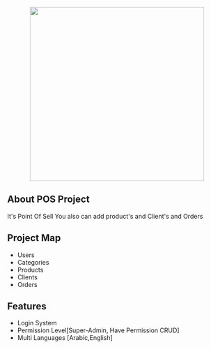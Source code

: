 <p align="center"><a href="https://laravel.com" target="_blank"><img src="https://raw.githubusercontent.com/laravel/art/master/logo-lockup/5%20SVG/2%20CMYK/1%20Full%20Color/laravel-logolockup-cmyk-red.svg" width="400"></a></p>



## About POS Project

It's Point Of Sell You also can add product's and Client's and Orders
## Project Map
- Users
- Categories
- Products
- Clients
- Orders

## Features

- Login System
- Permission Level[Super-Admin, Have Permission CRUD]
- Multi Languages [Arabic,English]
 
